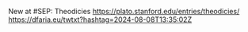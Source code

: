 New at #SEP: Theodicies https://plato.stanford.edu/entries/theodicies/ https://dfaria.eu/twtxt?hashtag=2024-08-08T13:35:02Z